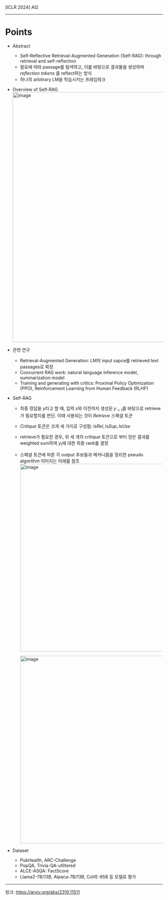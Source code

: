 [ICLR 2024] AI2

---
# Points
- Abstract
  - Self-Reflective Retrieval-Augmented Generation (Self-RAG): through retrieval and self-reflection
  - 필요에 따라 passage를 탐색하고, 이를 바탕으로 결과물을 생성하며 _reflection tokens_ 를 reflect하는 방식
  - 하나의 arbitrary LM을 학습시키는 프레임워크
- Overview of Self-RAG
  <img width="800" alt="image" src="https://github.com/chanmuzi/Papers/assets/101971295/3c370882-dabf-4bff-b838-6ac9baec8852">

- 관련 연구
  - Retrieval-Augmented Generation: LM의 input sapce를 retrieved text passages로 확장
  - Concurrent RAG work: natural language inference model, summarization model
  - Training and generating with critics: Proximal Policy Optimization (PPO), Reinforcement Learning from Human Feedback (RLHF)
- Self-RAG
  - 최종 정답을 $y$라고 할 때, 입력 $x$와 이전까지 생성된 $y_{< t}$를 바탕으로 retrieve가 필요할지를 판단. 이때 사용되는 것이 $Retrieve$ 스페셜 토큰
  - $Critique$ 토큰은 크게 세 가지로 구성됨: $IsRel, IsSup, IsUse$
  - retrieve가 필요한 경우, 위 세 개의 critique 토큰으로 부터 얻은 결과를 weighted sum하여 $y_{t}$에 대한 최종 rank를 결정
  - 스페셜 토큰에 따른 각 output 후보들과 메커니즘을 정리한 pseudo algorithm 이미지는 아래를 참조
    <img width="600" alt="image" src="https://github.com/chanmuzi/Papers/assets/101971295/ee863300-58e9-4296-b2ae-5f2123955035">

    <img width="600" alt="image" src="https://github.com/chanmuzi/Papers/assets/101971295/a7b34b05-63a8-44dc-89be-c1a4accc8c6f">

- Dataset
  - PubHealth, ARC-Challenge
  - PopQA, Trivia-QA-ufiltered
  - ALCE-ASQA: FactScore
  - Llama2-7B/13B, Alpaca-7B/13B, CoVE-65B 등 모델로 평가
 
---
링크: https://arxiv.org/abs/2310.11511
